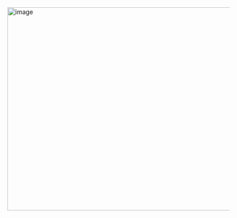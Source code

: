 <img width="629" height="461" alt="image" src="https://github.com/user-attachments/assets/4ba403c8-18f0-4c3a-91da-291c39a8af53" />
